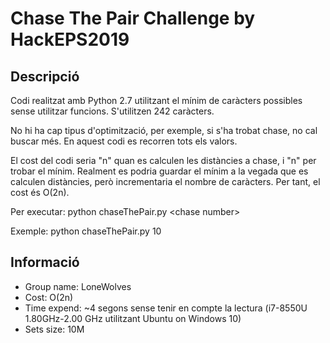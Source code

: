 # Chase The Pair Challenge by HackEPS2019

## Descripció
Codi realitzat amb Python 2.7 utilitzant el mínim de caràcters possibles sense utilitzar funcions. S'utilitzen 242 caràcters.

No hi ha cap tipus d'optimització, per exemple, si s'ha trobat chase, no cal buscar més. En aquest codi es recorren tots els valors.

El cost del codi seria "n" quan es calculen les distàncies a chase, i "n" per trobar el mínim. Realment es podria guardar el mínim a la vegada que es calculen distàncies, però incrementaria el nombre de caràcters. Per tant, el cost és O(2n).

Per executar:
  python chaseThePair.py \<chase number\>

Exemple:
  python chaseThePair.py 10

## Informació
- Group name: LoneWolves
- Cost: O(2n)
- Time expend: ~4 segons sense tenir en compte la lectura (i7-8550U 1.80GHz-2.00 GHz utilitzant Ubuntu on Windows 10)
- Sets size: 10M
